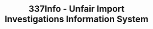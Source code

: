 ---
layout: default
bigquery: https://console.cloud.google.com/bigquery?p=patents-public-data&d=usitc_investigations&page=dataset&project=sheets-management-319211
citation: US International Trade Commission 337Info Unfair Import Investigations Information
  System
contributors: US International Trade Comission
cost: None
description: US International Trade Commission 337Info Unfair Import Investigations
  Information System contains data on investigations done under Section 337. Section
  337 declares the infringement of certain statutory intellectual property rights
  and other forms of unfair competition in import trade to be unlawful practices.
  Most Section 337 investigations involve allegations of patent or registered trademark
  infringement.
documentation: FAQ and tutorial available on the site
last_edit: 04/11/2022, 04:30:43
location: https://pubapps2.usitc.gov/337external/
maintained_by: US International Trade Comission
schema_fields:
- internalRemand
- publication_number
- scheduledStartDateEvidHear
- id
- actualStartDateEvidHear
- markmanHearing
- ouiiParticipation
- investigationNo
- teoProceedingInvolved
- copyrightNumbers
- patentNumbers
- teoIdIssueDate
- teoReliefGranted
- respondent
- invUnfairAct
- targetDate
- finalDetViolation
- aljAssigned
- cafcAppeals
- dateComplaintFiled
- endDateMarkmanHearing
- dateCreated
- htsNumbers
- teoIdDueDate
- scheduledEndDateEvidHear
- gcAttorney
- finalIdOnViolationDue
- startDateMarkmanHearing
- lastUpdated
- investigationTermDate
- finalIdOnViolationIssue
- docketNo
- issueDateOtherNonFinal
- currentStatus
- complainant
- patentNumber
- currentActiveALJ
- actualEndDateEvidHear
- ouiiAttorney
- investigationType
- dateOfPublicationFrNotice
- finalDetNoViolation
- title
- trademarkNumbers
shortname: unfair_import_investigations
tags:
- import
- legal
- trade
timeframe: 2008-2021 (prior to 2008 downloadable as a JSON file)
title: 337Info - Unfair Import Investigations Information System
uuid: 2721f5ec-e599-4890-9265-9706719fc71e
---